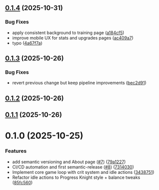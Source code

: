 ## [0.1.4](https://github.com/eaglerock1337/tomeclicker/compare/v0.1.3...v0.1.4) (2025-10-31)

### Bug Fixes

- apply consistent background to training page ([a184cf5](https://github.com/eaglerock1337/tomeclicker/commit/a184cf579a310eb57a24cd721d72a8f6fc911286))
- improve mobile UX for stats and upgrades pages ([ac409a7](https://github.com/eaglerock1337/tomeclicker/commit/ac409a722ac812218f45e4a3c1a706ea64fb0a02))
- typo ([4a67f7a](https://github.com/eaglerock1337/tomeclicker/commit/4a67f7a934ffff7360aa4fd8c7d25fb5c7ba8604))

## [0.1.3](https://github.com/eaglerock1337/tomeclicker/compare/v0.1.2...v0.1.3) (2025-10-26)

### Bug Fixes

- revert previous change but keep pipeline improvements ([bec2d91](https://github.com/eaglerock1337/tomeclicker/commit/bec2d91a45a2e62a22553f3e7fc665379f1cd6b1))

## [0.1.2](https://github.com/eaglerock1337/tomeclicker/compare/v0.1.1...v0.1.2) (2025-10-26)

## [0.1.1](https://github.com/eaglerock1337/tomeclicker/compare/v0.1.0...v0.1.1) (2025-10-26)

# 0.1.0 (2025-10-25)

### Features

- add semantic versioning and About page ([#7](https://github.com/eaglerock1337/tomeclicker/issues/7)) ([79a1227](https://github.com/eaglerock1337/tomeclicker/commit/79a12278eb5ae95004089c64a688a347bf7c966d))
- CI/CD automation and first semantic-release ([#8](https://github.com/eaglerock1337/tomeclicker/issues/8)) ([7314030](https://github.com/eaglerock1337/tomeclicker/commit/731403012a79ae3620ef55901551fd7e95e8658a))
- Implement core game loop with crit system and idle actions ([3438751](https://github.com/eaglerock1337/tomeclicker/commit/3438751096dbb7456e357e74c33489b9789ec5a5))
- Refactor idle actions to Progress Knight style + balance tweaks ([85fc560](https://github.com/eaglerock1337/tomeclicker/commit/85fc5609ebb49baab4af84c9b7f8cfe56c9eab9e))
